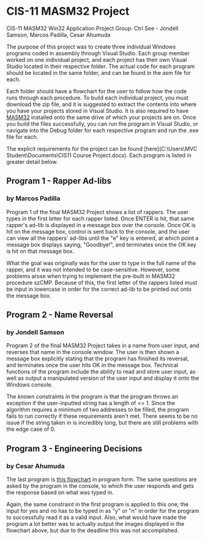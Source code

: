 # CIS-11 MASM32 Project
CIS-11 MASM32 Win32 Application Project 
Group: Ctrl See - Jondell Samson, Marcos Padilla, Cesar Ahumuda

The purpose of this project was to create three individual Windows programs 
coded in assembly through Visual Studio. Each group member worked on one 
individual project, and each project has their own Visual Studio located in
their respective folder. The actual code for each program should be located 
in the same folder, and can be found in the asm file for each.

Each folder should have a flowchart for the user to follow how the code runs through
each procedure. To build each individual project, you must download the zip file, and 
it is suggested to extract the contents into where you have your projects stored
in Visual Studio. It is also required to have [MASM32](http://www.masm32.com/) installed
onto the same drive of which your projects are on. Once you build the files successfully,
you can run the program in Visual Studio, or navigate into the Debug folder for each
respective program and run the .exe file for each.

The explicit requirements for the project can be found 
[here](C:\Users\MVC Student\Documents\CIS11 Course Project.docx). Each program is listed 
in greater detail below.

## Program 1 - Rapper Ad-libs
### by Marcos Padilla
Program 1 of the final MASM32 Project shows a list of rappers. The user types in the first 
letter for each rapper listed. Once ENTER is hit, that same rapper's ad-lib is displayed 
in a message box over the console. Once OK is hit on the message box, control is sent back
to the console, and the user can view all the rappers' ad-libs until the "e" key is entered,
at which point a message box displays saying, "Goodbye!", and terminates once the OK key
is hit on that message box.

What the goal was originally was for the user to type in the full name of the rapper, and 
it was not intended to be case-sensitive. However, some problems arose when trying to implement
the pre-built in MASM32 procedure szCMP. Because of this, the first letter of the rappers listed
must be input in lowercase in order for the correct ad-lib to be printed out onto the message box.

## Program 2 - Name Reversal
### by Jondell Samson
Program 2 of the final MASM32 Project takes in a name from user input, 
and reverses that name in the console window. The user is then shown a 
message box explicitly stating that the program has finished its reversal,
and terminates once the user hits OK in the message box. Technical functions 
of the program include the ability to read and store user input, as well as
output a manipulated version of the user input and display it onto the Windows
console.

The known constraints in the program is that the program throws an exception 
if the user-inputted string has a length of <= 1. Since the algorithm requires 
a minimum of two addresses to be filled, the program fails to run correctly if 
these requirements aren't met. There seems to be no issue if the string taken in
is incredibly long, but there are still problems with the edge case of 0.

## Program 3 - Engineering Decisions
### by Cesar Ahumuda
The last program is [this flowchart](http://www.funnybits.mobi/2012/12/engineering-flowchart-does-it-move.html) 
in program form. The same questions are asked by the program in the console, to which 
the user responds and gets the response based on what was typed in.

Again, the same constraint in the first program is applied to this one; the input for yes and no
has to be typed in as "y" or "n" in order for the program to successfully read it as a valid input.
Also, what would have made the program a lot better was to actually output the images displayed in 
the flowchart above, but due to the deadline this was not accomplished.
